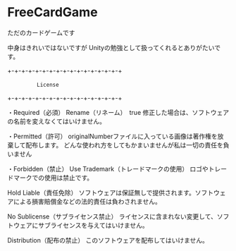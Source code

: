 # FreeCardGame
ただのカードゲームです

中身はきれいではないですが
Unityの勉強として扱ってくれるとありがたいです。



  +-+-+-+-+-+-+-+-+-+-+-+-+-+-+-+-+

      　　    License
       
  +-+-+-+-+-+-+-+-+-+-+-+-+-+-+-+-+

・Required（必須）
Rename（リネーム）　true
修正した場合は、ソフトウェアの名前を変えなくてはいけません。

・Permitted（許可）
originalNumberファイルに入っている画像は著作権を放棄して配布します。
どんな使われ方をしてもかまいませんが私は一切の責任を負いません


・Forbidden（禁止）
Use Trademark（トレードマークの使用）
ロゴやトレードマークでの使用は禁止です。

Hold Liable（責任免除）
ソフトウェアは保証無しで提供されます。ソフトウェアによる損害賠償金などの法的責任は負わされません。

No Sublicense（サブライセンス禁止）
ライセンスに含まれない変更して、ソフトウェアにサブライセンスを与えてはいけません。

Distribution（配布の禁止）
このソフトウェアを配布してはいけません。
